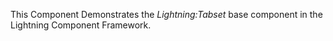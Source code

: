 This Component Demonstrates the _Lightning:Tabset_ base component in the Lightning Component Framework.
